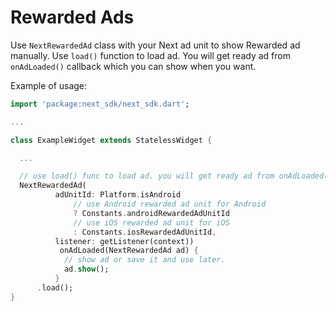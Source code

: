 # Rewarded Ads

Use `NextRewardedAd` class with your Next ad unit to show Rewarded ad manually.
Use `load()` function to load ad. You will get ready ad from `onAdLoaded()` callback which you can show when you want.

Example of usage:

```dart
import 'package:next_sdk/next_sdk.dart';

...

class ExampleWidget extends StatelessWidget {

  ...

  // use load() func to load ad. you will get ready ad from onAdLoaded() which you can show by calling show().
  NextRewardedAd(
          adUnitId: Platform.isAndroid
              // use Android rewarded ad unit for Android
              ? Constants.androidRewardedAdUnitId
              // use iOS rewarded ad unit for iOS
              : Constants.iosRewardedAdUnitId,
          listener: getListener(context))
           onAdLoaded(NextRewardedAd ad) {
            // show ad or save it and use later.
            ad.show();
          }
      .load();
}
```